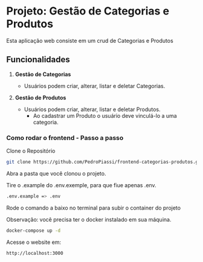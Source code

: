 # Projeto: Gestão de Categorias e Produtos

Esta aplicação web consiste em um crud de Categorias e Produtos

## Funcionalidades

1. **Gestão de Categorias**

   - Usuários podem criar, alterar, listar e deletar Categorias.

2. **Gestão de Produtos**

   - Usuários podem criar, alterar, listar e deletar Produtos.
     - Ao cadastrar um Produto o usuário deve vinculá-lo a uma categoria.

### Como rodar o frontend - Passo a passo

Clone o Repositório

```sh
git clone https://github.com/PedroPiassi/frontend-categorias-produtos.git
```

Abra a pasta que você clonou o projeto.

Tire o .example do .env.exemple, para que fiue apenas .env.

```sh
.env.example => .env
```

Rode o comando a baixo no terminal para subir o container do projeto

Observação: você precisa ter o docker instalado em sua máquina.

```sh
docker-compose up -d
```

Acesse o website em:
```sh
http://localhost:3000
```
